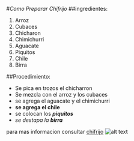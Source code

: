 #_Como Preparar Chifrijo_
##ingredientes:

1. Arroz
2. Cubaces
3. Chicharon
4. Chimichurri
5. Aguacate
6. Piquitos
7. Chile
8. Birra

##Procedimiento:

- Se pica en trozos el chicharron
- Se mezcla con el arroz y los cubaces
- se agrega el aguacate y el chimichurri
- **se agrega el chile**
- se colocan los **_piquitos_**
- _se destapa la **birra**_

para mas informacion consultar [chifrijo](https://es.wikipedia.org/wiki/Chifrijo)
![alt text](https://scontent.fsjo14-1.fna.fbcdn.net/v/t1.0-9/120219261_3676585325694001_8425824955664868510_n.jpg?_nc_cat=111&ccb=2&_nc_sid=9267fe&_nc_ohc=VkNhc3pZZZ4AX8fCcCv&_nc_ht=scontent.fsjo14-1.fna&oh=44b8d876705d944c3bf8ad0408053baf&oe=60337D96 "sabor de chifrijo")
